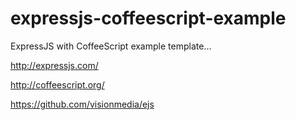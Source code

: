 expressjs-coffeescript-example
==============================

ExpressJS with CoffeeScript example template...

http://expressjs.com/

http://coffeescript.org/

https://github.com/visionmedia/ejs

